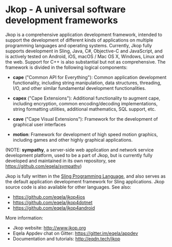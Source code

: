 Jkop - A universal software development frameworks
=================================================

Jkop is a comprehensive application development framework,
intended to support the development of different kinds of
applications on multiple programming languages and operating
systems. Currently, Jkop fully supports development in Sling,
Java, C#, Objective-C and JavaScript, and is actively tested on
Android, iOS, macOS / Mac OS X, Windows, Linux and the web. Support
for C++ is also substantial but not as comprehensive. The framework
is divided in the following logical components:

* **cape** ("Common API for Everything"): Common application development
functionality, including string manipulation, data structures,
threading, I/O, and other similar fundamental development functionalities.

* **capex** ("Cape Extensions"): Additional functionality to augment cape,
including encryption, common encoding/decoding implementations,
string formatting utilities, additional mathematics, SQL support, etc.

* **cave** ("Cape Visual Extensions"): Framework for the development of
graphical user interfaces

* **motion**: Framework for development of high speed motion graphics, including
games and other highly graphical applications.

(NOTE: **sympathy**, a server-side web application and network service
development platform, used to be a part of Jkop, but is currently fully developed
and maintained in its own repository, see https://github.com/eqela/sympathy)

Jkop is fully written in the [Sling Programming Language](http://eqdn.tech/sling),
and also serves as the default application development framework for Sling applications.
Jkop source code is also available for other languages. See also:

* https://github.com/eqela/jkop4ios
* https://github.com/eqela/jkop4dotnet
* https://github.com/eqela/jkop4android

More information:

* Jkop website: http://www.jkop.org
* Eqela Appdev chat on Gitter: https://gitter.im/eqela/appdev
* Documentation and tutorials: http://eqdn.tech/jkop
